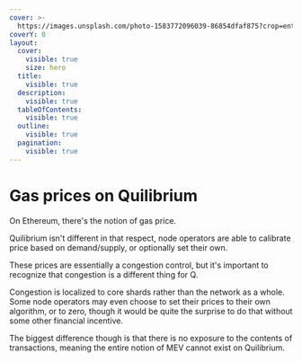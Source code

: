 ```yaml
---
cover: >-
  https://images.unsplash.com/photo-1583772096039-86854dfaf875?crop=entropy&cs=srgb&fm=jpg&ixid=M3wxOTcwMjR8MHwxfHNlYXJjaHw1fHxnYXMlMjBwdW1wfGVufDB8fHx8MTcxODcxNDM2MHww&ixlib=rb-4.0.3&q=85
coverY: 0
layout:
  cover:
    visible: true
    size: hero
  title:
    visible: true
  description:
    visible: true
  tableOfContents:
    visible: true
  outline:
    visible: true
  pagination:
    visible: true
---
```


# Gas prices on Quilibrium

On Ethereum, there's the notion of gas price.&#x20;

Quilibrium isn't different in that respect, node operators are able to calibrate price based on demand/supply, or optionally set their own.&#x20;

These prices are essentially a congestion control, but it's important to recognize that congestion is a different thing for Q.&#x20;

Congestion is localized to core shards rather than the network as a whole. Some node operators may even choose to set their prices to their own algorithm, or to zero, though it would be quite the surprise to do that without some other financial incentive.&#x20;

The biggest difference though is that there is no exposure to the contents of transactions, meaning the entire notion of MEV cannot exist on Quilibrium.
